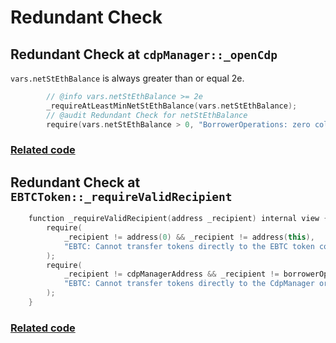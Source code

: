 # Redundant Check

## Redundant Check at `cdpManager::_openCdp`
`vars.netStEthBalance` is always greater than or equal 2e.


```C++
        // @info vars.netStEthBalance >= 2e
        _requireAtLeastMinNetStEthBalance(vars.netStEthBalance);
        // @audit Redundant Check for netStEthBalance
        require(vars.netStEthBalance > 0, "BorrowerOperations: zero collateral for openCdp()!");
```
### [Related code](https://github.com/code-423n4/2023-10-badger/blob/f2f2e2cf9965a1020661d179af46cb49e993cb7e/packages/contracts/contracts/BorrowerOperations.sol#L439-L472)

## Redundant Check at `EBTCToken::_requireValidRecipient`

```C++
    function _requireValidRecipient(address _recipient) internal view {
        require(
            _recipient != address(0) && _recipient != address(this),
            "EBTC: Cannot transfer tokens directly to the EBTC token contract or the zero address"
        );
        require(
            _recipient != cdpManagerAddress && _recipient != borrowerOperationsAddress,
            "EBTC: Cannot transfer tokens directly to the CdpManager or BorrowerOps"
        );
    }
```
### [Related code](https://github.com/code-423n4/2023-10-badger/blob/f2f2e2cf9965a1020661d179af46cb49e993cb7e/packages/contracts/contracts/EBTCToken.sol#L295C42-L311)